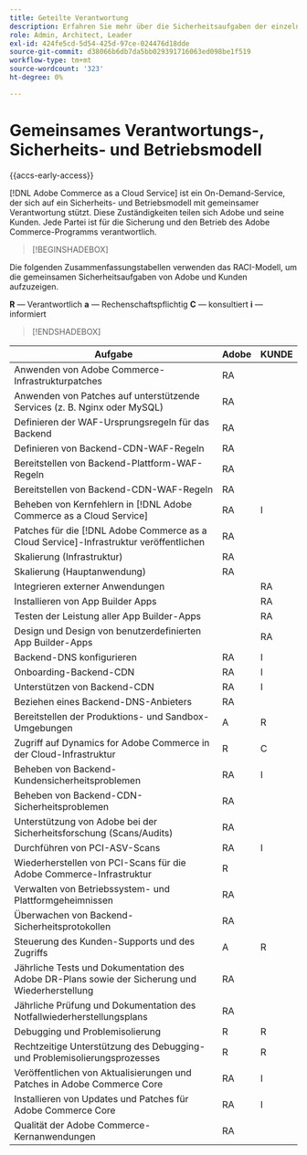 ```yaml
---
title: Geteilte Verantwortung
description: Erfahren Sie mehr über die Sicherheitsaufgaben der einzelnen an Ihrem Projekt  [!DNL Adobe Commerce as a Cloud Service]  Parteien.
role: Admin, Architect, Leader
exl-id: 424fe5cd-5d54-425d-97ce-024476d18dde
source-git-commit: d38066b6db7da5bb029391716063ed098be1f519
workflow-type: tm+mt
source-wordcount: '323'
ht-degree: 0%

---
```


# Gemeinsames Verantwortungs-, Sicherheits- und Betriebsmodell

{{accs-early-access}}

[!DNL Adobe Commerce as a Cloud Service] ist ein On-Demand-Service, der sich auf ein Sicherheits- und Betriebsmodell mit gemeinsamer Verantwortung stützt. Diese Zuständigkeiten teilen sich Adobe und seine Kunden. Jede Partei ist für die Sicherung und den Betrieb des Adobe Commerce-Programms verantwortlich.

>[!BEGINSHADEBOX]

Die folgenden Zusammenfassungstabellen verwenden das RACI-Modell, um die gemeinsamen Sicherheitsaufgaben von Adobe und Kunden aufzuzeigen.

**R** — Verantwortlich
**a** — Rechenschaftspflichtig
**C** — konsultiert
**i** — informiert

>[!ENDSHADEBOX]

| Aufgabe | Adobe | KUNDE |
| --- | --- | --- |
| Anwenden von Adobe Commerce-Infrastrukturpatches | RA | |
| Anwenden von Patches auf unterstützende Services (z. B. Nginx oder MySQL) | RA | |
| Definieren der WAF-Ursprungsregeln für das Backend | RA | |
| Definieren von Backend-CDN-WAF-Regeln | RA | |
| Bereitstellen von Backend-Plattform-WAF-Regeln | RA | |
| Bereitstellen von Backend-CDN-WAF-Regeln | RA | |
| Beheben von Kernfehlern in [!DNL Adobe Commerce as a Cloud Service] | RA | I |
| Patches für die [!DNL Adobe Commerce as a Cloud Service]-Infrastruktur veröffentlichen | RA | |
| Skalierung (Infrastruktur) | RA | |
| Skalierung (Hauptanwendung) | RA | |
| Integrieren externer Anwendungen | | RA |
| Installieren von App Builder Apps | | RA |
| Testen der Leistung aller App Builder-Apps | | RA |
| Design und Design von benutzerdefinierten App Builder-Apps | | RA |
| Backend-DNS konfigurieren | RA | I |
| Onboarding-Backend-CDN | RA | I |
| Unterstützen von Backend-CDN | RA | I |
| Beziehen eines Backend-DNS-Anbieters | RA | |
| Bereitstellen der Produktions- und Sandbox-Umgebungen | A | R |
| Zugriff auf Dynamics for Adobe Commerce in der Cloud-Infrastruktur | R | C |
| Beheben von Backend-Kundensicherheitsproblemen | RA | I |
| Beheben von Backend-CDN-Sicherheitsproblemen | RA | |
| Unterstützung von Adobe bei der Sicherheitsforschung (Scans/Audits) | RA | |
| Durchführen von PCI-ASV-Scans | RA | I |
| Wiederherstellen von PCI-Scans für die Adobe Commerce-Infrastruktur | R | |
| Verwalten von Betriebssystem- und Plattformgeheimnissen | RA | |
| Überwachen von Backend-Sicherheitsprotokollen | RA | |
| Steuerung des Kunden-Supports und des Zugriffs | A | R |
| Jährliche Tests und Dokumentation des Adobe DR-Plans sowie der Sicherung und Wiederherstellung | RA | |
| Jährliche Prüfung und Dokumentation des Notfallwiederherstellungsplans | RA | |
| Debugging und Problemisolierung | R | R |
| Rechtzeitige Unterstützung des Debugging- und Problemisolierungsprozesses | R | R |
| Veröffentlichen von Aktualisierungen und Patches in Adobe Commerce Core | RA | I |
| Installieren von Updates und Patches für Adobe Commerce Core | RA | I |
| Qualität der Adobe Commerce-Kernanwendungen | RA | |
